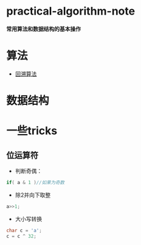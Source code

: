 # practical-algorithm-note

**常用算法和数据结构的基本操作**

# 算法
- [回溯算法](algorithm/backtracking.md)

# 数据结构

# 一些tricks
## 位运算符
- 判断奇偶：
```c++
if( a & 1 )//如果为奇数
```
- 除2并向下取整
```c++
a>>1;
```
- 大小写转换
```c++
char c = 'a';
c = c ^ 32;
```
